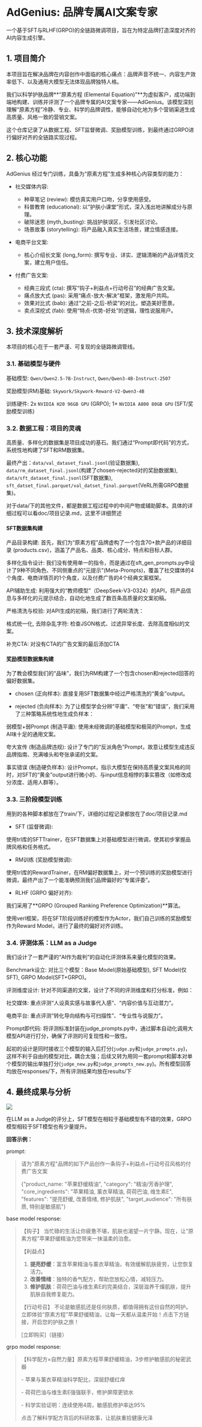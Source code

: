 # AdGenius: 品牌专属AI文案专家
一个基于SFT与RLHF(GRPO)的全链路微调项目，旨在为特定品牌打造深度对齐的AI内容生成引擎。

## 1. 项目简介
本项目旨在解决品牌在内容创作中面临的核心痛点：品牌声音不统一、内容生产效率低下、以及通用大模型无法体现品牌独特人格。

我们以科学护肤品牌**“原素方程 (Elemental Equation)”**为虚拟客户，成功端到端地构建、训练并评测了一个品牌专属的AI文案专家——AdGenius。该模型深刻理解“原素方程”冷静、专业、科学的品牌调性，能够自动化地为多个营销渠道生成高质量、风格一致的营销文案。

这个仓库记录了从数据工程、SFT监督微调、奖励模型训练，到最终通过GRPO进行偏好对齐的全链路实现过程。

## 2. 核心功能
AdGenius 经过专门训练，具备为“原素方程”生成多种核心内容类型的能力：

- 社交媒体内容:
  - 种草笔记 (review): 模仿真实用户口吻，分享使用感受。
  - 科普教育 (educational): 以“护肤小课堂”形式，深入浅出地讲解成分与原理。
  - 破除迷思 (myth_busting): 挑战护肤误区，引发社区讨论。
  - 场景故事 (storytelling): 将产品融入真实生活场景，建立情感连接。


- 电商平台文案:
  - 核心介绍长文案 (long_form): 撰写专业、详实、逻辑清晰的产品详情页文案，建立用户信任。

- 付费广告文案:
  - 经典三段式 (cta): 撰写“钩子+利益点+行动号召”的经典广告文案。
  - 痛点放大式 (pas): 采用“痛点-放大-解决”框架，激发用户共鸣。
  - 效果对比式 (bab): 通过“之前-之后-桥梁”的对比，塑造美好愿景。
  - 卖点深挖式 (fab): 使用“特点-优势-好处”的逻辑，理性说服用户。

## 3. 技术深度解析

本项目的核心在于一套严谨、可复现的全链路微调管线。

### 3.1. 基础模型与硬件
基础模型: `Qwen/Qwen2.5-7B-Instruct`, `Qwen/Qwen3-4B-Instruct-2507`

奖励模型(RM)基础: `Skywork/Skywork-Reward-V2-Qwen3-4B`

训练硬件: 2x `NVIDIA H20 96GB GPU` (GRPO); 1× `NVIDIA A800 80GB GPU` (SFT/奖励模型训练)

### 3.2. 数据工程：项目的灵魂
高质量、多样化的数据集是项目成功的基石。我们通过“Prompt即代码”的方式，系统性地构建了SFT和RM数据集。

最终产出：`data/val_dataset_final.jsonl`(验证数据集), `data/rm_dataset_final.jsonl`(构建了chosen-rejected对的奖励数据集), `data/sft_dataset_final.jsonl`(SFT数据集), `sft_datset_final.parquet/val_datset_final.parquet`(VeRL所需GRPO数据集)。

对于data/下的其他文件，都是数据工程过程中的中间产物或辅助脚本。具体的详细过程可以看doc/项目记录.md，这里不详细赘述

#### SFT数据集构建

产品目录构建: 首先，我们为“原素方程”品牌虚构了一个包含70+款产品的详细目录 (products.csv)，涵盖了产品名、品类、核心成分、特点和目标人群。

多样化指令设计: 我们没有使用单一的指令，而是通过在sft_gen_prompts.py中设计了9种不同角色、不同侧重点的“元提示”(Meta-Prompts)，覆盖了社交媒体的4个角度、电商详情页的1个角度，以及付费广告的4个经典文案框架。

API辅助生成: 利用强大的“教师模型”（DeepSeek-V3-0324）的API，将产品信息与多样化的元提示结合，自动化地生成了数百条高质量的文案初稿。

严格清洗与校验: 对API生成的初稿，我们进行了两轮清洗：

格式统一化, 去除杂乱字符: 检查JSON格式、过滤异常长度、去除高度相似的文案。

补充CTA: 对没有CTA的广告文案的最后添加CTA

#### 奖励模型数据集构建

为了教会模型我们的“品味”，我们为RM构建了一个包含chosen和rejected回答的偏好数据集。

- chosen (正向样本): 直接复用SFT数据集中经过严格清洗的“黄金”output。

- rejected (负向样本): 为了让模型学会分辨“平庸”、“夸张”和“错误”，我们采用了三种策略系统性地生成负样本：

弱模型+弱Prompt (制造平庸): 使用未经微调的基础模型和极简的Prompt，生成AI味十足的通用文案。

夸大宣传 (制造品牌违规): 设计了专门的“反派角色”Prompt，故意让模型生成违反品牌指南、充满噱头和夸张承诺的文案。

事实错误 (制造硬负样本): 设计Prompt，指示大模型在保持高质量文案风格的同时，对SFT的“黄金”output进行微小的、与input信息相悖的事实篡改（如修改成分浓度、适用人群等）。

### 3.3. 三阶段模型训练

用到的各种脚本都放在了train/下，详细的过程记录都放在了doc/项目记录.md

- SFT (监督微调):

使用trl库的SFTTrainer，在SFT数据集上对基础模型进行微调，使其初步掌握品牌风格和任务格式。

- RM训练 (奖励模型微调):

使用trl库的RewardTrainer，在RM偏好数据集上，对一个预训练的奖励模型进行微调，最终产出了一个能准确预测我们品牌偏好的“专属评委”。

- RLHF (GRPO 偏好对齐):

我们采用了**GRPO (Grouped Ranking Preference Optimization)**算法。

使用verl框架，将在SFT阶段训练好的模型作为Actor，我们自己训练的奖励模型作为Reward Model，进行了最终的偏好对齐训练。


### 3.4. 评测体系：LLM as a Judge

我们设计了一套严谨的“AI作为裁判”的自动化评测体系来量化模型的效果。

Benchmark设立: 对比三个模型：Base Model(原始基础模型), SFT Model(仅SFT), GRPO Model(SFT+GRPO)。

评测维度设计: 针对不同渠道的文案，设计了不同的评测维度和打分标准，例如：

社交媒体: 重点评测“人设真实感与故事代入感”、“内容价值与互动潜力”。

电商平台: 重点评测“转化导向结构与可扫描性”、“专业性与说服力”。

Prompt即代码: 将评测标准封装在judge_prompts.py中，通过脚本自动化调用大模型API进行打分，确保了评测的可复现性和一致性。

起初的设计是同时接收三个模型的输入后打分(`judge.py`和`judge_prompts.py`)，这样不利于自由的模型对比，耦合太强；后续又转为用同一套prompt和脚本对单个模型的输出单独打分(`judge_new.py`和`judge_prompts_new.py`)。所有模型回答均放在responses/下，所有评测结果均放在results/下

## 4. 最终成果与分析

![](draw_charts/model_comparison_chart.png)

在LLM as a Judge的评分上，SFT模型在相较于基础模型有不错的效果，GRPO模型相较于SFT模型也有少量提升。

**回答示例：**

prompt:

>请为"原素方程"品牌的如下产品创作一条钩子+利益点+行动号召风格的付费广告文案
>
>{"product_name: "苹果舒缓精油", "category": "精油/芳香护理", "core_ingredients": "苹果精油, 薰衣草精油, 荷荷巴油, 维生素E", "features": "提亮舒缓, 改善情绪, 修护肌肤", "target_audience": "所有肤质, 特别是敏感肌"}

base model response:

>【钩子】
>当忙碌的生活让你疲惫不堪，肌肤也渴望一片宁静。现在，让“原素方程”苹果舒缓精油为您带来一抹温柔的治愈。
>
>【利益点】
>1. **提亮舒缓**：富含苹果精油与薰衣草精油，有效缓解肌肤疲劳，让您恢复活力。
>2. **改善情绪**：独特的香气配方，帮助您放松心情，减轻压力。
>3. **修护肌肤**：荷荷巴油与维生素E的完美结合，深层滋养干燥肌肤，提升肌肤自我修复能力。
>
>【行动号召】
>不论是敏感肌还是任何肤质，都值得拥有这份自然的呵护。立即体验“原素方程”苹果舒缓精油，让每一天都从温柔开始！点击下方链接，开启您的护肤之旅！
>
>[立即购买]（链接）

grpo model response:

>【科学配方×自然力量】原素方程苹果舒缓精油，3步修护敏感肌的秘密武器
>
>\- 苹果与薰衣草精油科学配比，深层舒缓红痒
>
>\- 荷荷巴油与维生素E强强联手，修护屏障更锁水
>
>\- 科学实验证明：连续使用4周，敏感肌修护率达95%
>
>点击了解科学配方背后的科研故事，让肌肤重拾健康光泽